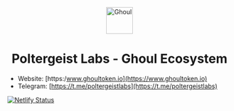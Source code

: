 <p align="center">
  <a href="https://ghoultoken.io">
    <img alt="Ghoul" src="https://www.ghoultoken.io/images/logo.png" width="60" />
  </a>
</p>
<h1 align="center">
  Poltergeist Labs - Ghoul Ecosystem
</h1>


* Website: [https:/www.ghoultoken.io](https://www.ghoultoken.io)
* Telegram: [https://t.me/poltergeistlabs](https://t.me/poltergeistlabs)

[![Netlify Status](https://api.netlify.com/api/v1/badges/83acf37f-765d-49d5-b7cb-0c31c43f8f2c/deploy-status)](https://app.netlify.com/sites/zen-hodgkin-d0c4ae/deploys)


